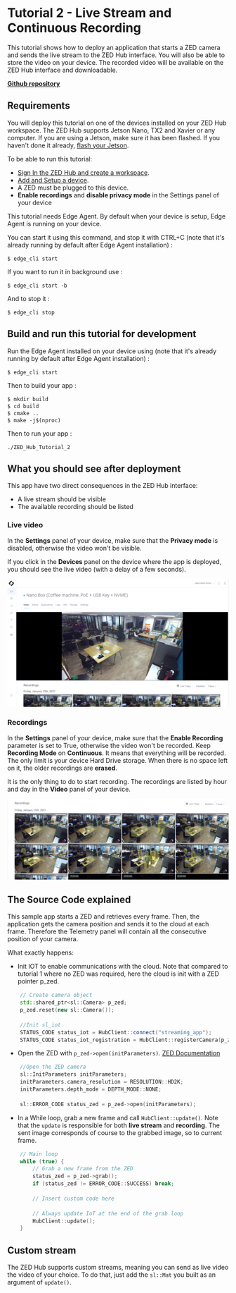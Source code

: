# Tutorial 2 - Live Stream and Continuous Recording

This tutorial shows how to deploy an application that starts a ZED camera and sends the live stream to the ZED Hub interface. You will also be able to store the video on your device. The recorded video will be available on the ZED Hub interface and downloadable.

[**Github repository**](https://github.com/stereolabs/zed-hub-examples/tree/main/tutorials/tutorial_02_live_stream_and_recording)

## Requirements
You will deploy this tutorial on one of the devices installed on your ZED Hub workspace. The ZED Hub supports Jetson Nano, TX2 and Xavier or any computer. If you are using a Jetson, make sure it has been flashed. If you haven't done it already, [flash your Jetson](https://docs.nvidia.com/sdk-manager/install-with-sdkm-jetson/index.html).

To be able to run this tutorial:
- [Sign In the ZED Hub and create a workspace](https://www.stereolabs.com/docs/cloud/overview/get-started/).
- [Add and Setup a device](https://www.stereolabs.com/docs/cloud/overview/get-started/#add-a-camera).
- A ZED must be plugged to this device.
- **Enable recordings** and **disable privacy mode** in the Settings panel of your device

This tutorial needs Edge Agent. By default when your device is setup, Edge Agent is running on your device.

You can start it using this command, and stop it with CTRL+C (note that it's already running by default after Edge Agent installation) :
```
$ edge_cli start
```

If you want to run it in background use :
```
$ edge_cli start -b
```

And to stop it :
```
$ edge_cli stop
```

## Build and run this tutorial for development

Run the Edge Agent installed on your device using (note that it's already running by default after Edge Agent installation) :
```
$ edge_cli start
```

Then to build your app :
```
$ mkdir build
$ cd build
$ cmake ..
$ make -j$(nproc)
```

Then to run your app :
```
./ZED_Hub_Tutorial_2
```

## What you should see after deployment
This app have two direct consequences in the ZED Hub interface:
- A live stream should be visible
- The available recording should be listed

### Live video
In the **Settings** panel of your device, make sure that the **Privacy mode** is disabled, otherwise the video won't be visible.

If you click in the **Devices** panel on the device where the app is deployed, you should see the live video (with a delay of a few seconds).

![](./images/live_and_recordings.png " ")


### Recordings

In the **Settings** panel of your device, make sure that the **Enable Recording** parameter is set to True, otherwise the video won't be recorded. Keep **Recording Mode** on **Continuous**. It means that everything will be recorded. The only limit is your device Hard Drive storage. When there is no space left on it, the older recordings are **erased**.

It is the only thing to do to start recording. The recordings are listed by hour and day in the **Video** panel of your device.

![](./images/recordings.png " ")


## The Source Code explained

This sample app starts a ZED and retrieves every frame. Then, the application gets the camera position and sends it to the cloud at each frame. Therefore the Telemetry panel will contain all the consecutive position of your camera.

What exactly happens:

- Init IOT to enable communications with the cloud. Note that compared to tutorial 1 where no ZED was required, here the cloud is init with a ZED pointer p_zed.

```cpp
    // Create camera object
    std::shared_ptr<sl::Camera> p_zed;
    p_zed.reset(new sl::Camera());

    //Init sl_iot
    STATUS_CODE status_iot = HubClient::connect("streaming_app");
    STATUS_CODE status_iot_registration = HubClient::registerCamera(p_zed);

```


- Open the ZED with `p_zed->open(initParameters)`. [ZED Documentation](https://www.stereolabs.com/docs/video/camera-controls/#camera-configuration)

```cpp
    //Open the ZED camera
    sl::InitParameters initParameters;
    initParameters.camera_resolution = RESOLUTION::HD2K;
    initParameters.depth_mode = DEPTH_MODE::NONE;

    sl::ERROR_CODE status_zed = p_zed->open(initParameters);
```


- In a While loop, grab a new frame and call `HubClient::update()`. Note that the `update` is responsible for both **live stream** and **recording**. The sent image corresponds of course to the grabbed image, so to current frame.


```cpp
    // Main loop
    while (true) {
        // Grab a new frame from the ZED
        status_zed = p_zed->grab();
        if (status_zed != ERROR_CODE::SUCCESS) break;

        // Insert custom code here

        // Always update IoT at the end of the grab loop
        HubClient::update();
    }
```

## Custom stream

The ZED Hub supports custom streams, meaning you can send as live video the video of your choice. To do that, just add the `sl::Mat` you built as an argument of `update()`.

